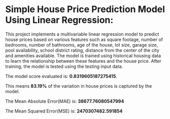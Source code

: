 # Simple House Price Prediction Model Using Linear Regression:

This project implements a multivariable linear regression model to predict house prices based on various features such as square footage, number of bedrooms, number of bathrooms, age of the house, lot size, garage size, pool availability, school district rating, distance from the center of the city and amenities available. The model is trained using historical housing data to learn the relationship between these features and the house price. After training, the model is tested using the testing input data. 

The model score evaluated is: **0.8319605187275415**. 

This means **83.19%** of the variation in house prices is captured by the model. 

The Mean Absolute Error(MAE) is: **38677.76080547994**

The Mean Squared Error(MSE) is: **2470307482.591854**
